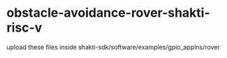 # obstacle-avoidance-rover-shakti-risc-v

upload these files inside shakti-sdk/software/examples/gpio_applns/rover
